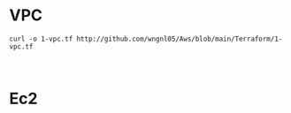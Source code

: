 # VPC
```
curl -o 1-vpc.tf http://github.com/wngnl05/Aws/blob/main/Terraform/1-vpc.tf
```
<br>

# Ec2
```
```

